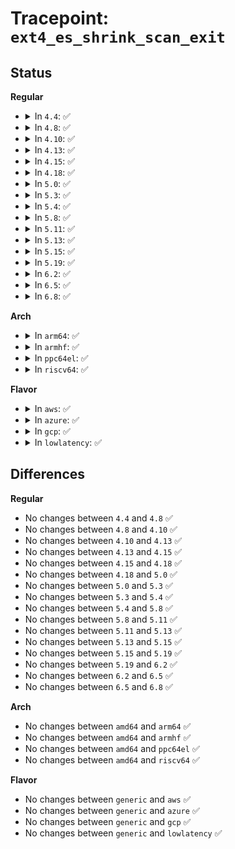 # Tracepoint: <code>ext4_es_shrink_scan_exit</code>

## Status
<b>Regular</b>
<ul>
<li>
<details>
<summary>In <code>4.4</code>: ✅</summary>

Event:

```c
struct trace_event_raw_ext4_es_shrink_scan_exit {
    struct trace_entry ent;
    dev_t dev;
    int nr_shrunk;
    int cache_cnt;
    char __data[0];
};
```
Function:

```c
void trace_event_raw_event_ext4_es_shrink_scan_exit(void *__data, struct super_block *sb, int nr_shrunk, int cache_cnt);
```
</details>
</li>
<li>
<details>
<summary>In <code>4.8</code>: ✅</summary>

Event:

```c
struct trace_event_raw_ext4_es_shrink_scan_exit {
    struct trace_entry ent;
    dev_t dev;
    int nr_shrunk;
    int cache_cnt;
    char __data[0];
};
```
Function:

```c
void trace_event_raw_event_ext4_es_shrink_scan_exit(void *__data, struct super_block *sb, int nr_shrunk, int cache_cnt);
```
</details>
</li>
<li>
<details>
<summary>In <code>4.10</code>: ✅</summary>

Event:

```c
struct trace_event_raw_ext4_es_shrink_scan_exit {
    struct trace_entry ent;
    dev_t dev;
    int nr_shrunk;
    int cache_cnt;
    char __data[0];
};
```
Function:

```c
void trace_event_raw_event_ext4_es_shrink_scan_exit(void *__data, struct super_block *sb, int nr_shrunk, int cache_cnt);
```
</details>
</li>
<li>
<details>
<summary>In <code>4.13</code>: ✅</summary>

Event:

```c
struct trace_event_raw_ext4_es_shrink_scan_exit {
    struct trace_entry ent;
    dev_t dev;
    int nr_shrunk;
    int cache_cnt;
    char __data[0];
};
```
Function:

```c
void trace_event_raw_event_ext4_es_shrink_scan_exit(void *__data, struct super_block *sb, int nr_shrunk, int cache_cnt);
```
</details>
</li>
<li>
<details>
<summary>In <code>4.15</code>: ✅</summary>

Event:

```c
struct trace_event_raw_ext4_es_shrink_scan_exit {
    struct trace_entry ent;
    dev_t dev;
    int nr_shrunk;
    int cache_cnt;
    char __data[0];
};
```
Function:

```c
void trace_event_raw_event_ext4_es_shrink_scan_exit(void *__data, struct super_block *sb, int nr_shrunk, int cache_cnt);
```
</details>
</li>
<li>
<details>
<summary>In <code>4.18</code>: ✅</summary>

Event:

```c
struct trace_event_raw_ext4_es_shrink_scan_exit {
    struct trace_entry ent;
    dev_t dev;
    int nr_shrunk;
    int cache_cnt;
    char __data[0];
};
```
Function:

```c
void trace_event_raw_event_ext4_es_shrink_scan_exit(void *__data, struct super_block *sb, int nr_shrunk, int cache_cnt);
```
</details>
</li>
<li>
<details>
<summary>In <code>5.0</code>: ✅</summary>

Event:

```c
struct trace_event_raw_ext4_es_shrink_scan_exit {
    struct trace_entry ent;
    dev_t dev;
    int nr_shrunk;
    int cache_cnt;
    char __data[0];
};
```
Function:

```c
void trace_event_raw_event_ext4_es_shrink_scan_exit(void *__data, struct super_block *sb, int nr_shrunk, int cache_cnt);
```
</details>
</li>
<li>
<details>
<summary>In <code>5.3</code>: ✅</summary>

Event:

```c
struct trace_event_raw_ext4_es_shrink_scan_exit {
    struct trace_entry ent;
    dev_t dev;
    int nr_shrunk;
    int cache_cnt;
    char __data[0];
};
```
Function:

```c
void trace_event_raw_event_ext4_es_shrink_scan_exit(void *__data, struct super_block *sb, int nr_shrunk, int cache_cnt);
```
</details>
</li>
<li>
<details>
<summary>In <code>5.4</code>: ✅</summary>

Event:

```c
struct trace_event_raw_ext4_es_shrink_scan_exit {
    struct trace_entry ent;
    dev_t dev;
    int nr_shrunk;
    int cache_cnt;
    char __data[0];
};
```
Function:

```c
void trace_event_raw_event_ext4_es_shrink_scan_exit(void *__data, struct super_block *sb, int nr_shrunk, int cache_cnt);
```
</details>
</li>
<li>
<details>
<summary>In <code>5.8</code>: ✅</summary>

Event:

```c
struct trace_event_raw_ext4_es_shrink_scan_exit {
    struct trace_entry ent;
    dev_t dev;
    int nr_shrunk;
    int cache_cnt;
    char __data[0];
};
```
Function:

```c
void trace_event_raw_event_ext4_es_shrink_scan_exit(void *__data, struct super_block *sb, int nr_shrunk, int cache_cnt);
```
</details>
</li>
<li>
<details>
<summary>In <code>5.11</code>: ✅</summary>

Event:

```c
struct trace_event_raw_ext4_es_shrink_scan_exit {
    struct trace_entry ent;
    dev_t dev;
    int nr_shrunk;
    int cache_cnt;
    char __data[0];
};
```
Function:

```c
void trace_event_raw_event_ext4_es_shrink_scan_exit(void *__data, struct super_block *sb, int nr_shrunk, int cache_cnt);
```
</details>
</li>
<li>
<details>
<summary>In <code>5.13</code>: ✅</summary>

Event:

```c
struct trace_event_raw_ext4_es_shrink_scan_exit {
    struct trace_entry ent;
    dev_t dev;
    int nr_shrunk;
    int cache_cnt;
    char __data[0];
};
```
Function:

```c
void trace_event_raw_event_ext4_es_shrink_scan_exit(void *__data, struct super_block *sb, int nr_shrunk, int cache_cnt);
```
</details>
</li>
<li>
<details>
<summary>In <code>5.15</code>: ✅</summary>

Event:

```c
struct trace_event_raw_ext4_es_shrink_scan_exit {
    struct trace_entry ent;
    dev_t dev;
    int nr_shrunk;
    int cache_cnt;
    char __data[0];
};
```
Function:

```c
void trace_event_raw_event_ext4_es_shrink_scan_exit(void *__data, struct super_block *sb, int nr_shrunk, int cache_cnt);
```
</details>
</li>
<li>
<details>
<summary>In <code>5.19</code>: ✅</summary>

Event:

```c
struct trace_event_raw_ext4_es_shrink_scan_exit {
    struct trace_entry ent;
    dev_t dev;
    int nr_shrunk;
    int cache_cnt;
    char __data[0];
};
```
Function:

```c
void trace_event_raw_event_ext4_es_shrink_scan_exit(void *__data, struct super_block *sb, int nr_shrunk, int cache_cnt);
```
</details>
</li>
<li>
<details>
<summary>In <code>6.2</code>: ✅</summary>

Event:

```c
struct trace_event_raw_ext4_es_shrink_scan_exit {
    struct trace_entry ent;
    dev_t dev;
    int nr_shrunk;
    int cache_cnt;
    char __data[0];
};
```
Function:

```c
void trace_event_raw_event_ext4_es_shrink_scan_exit(void *__data, struct super_block *sb, int nr_shrunk, int cache_cnt);
```
</details>
</li>
<li>
<details>
<summary>In <code>6.5</code>: ✅</summary>

Event:

```c
struct trace_event_raw_ext4_es_shrink_scan_exit {
    struct trace_entry ent;
    dev_t dev;
    int nr_shrunk;
    int cache_cnt;
    char __data[0];
};
```
Function:

```c
void trace_event_raw_event_ext4_es_shrink_scan_exit(void *__data, struct super_block *sb, int nr_shrunk, int cache_cnt);
```
</details>
</li>
<li>
<details>
<summary>In <code>6.8</code>: ✅</summary>

Event:

```c
struct trace_event_raw_ext4_es_shrink_scan_exit {
    struct trace_entry ent;
    dev_t dev;
    int nr_shrunk;
    int cache_cnt;
    char __data[0];
};
```
Function:

```c
void trace_event_raw_event_ext4_es_shrink_scan_exit(void *__data, struct super_block *sb, int nr_shrunk, int cache_cnt);
```
</details>
</li>
</ul>
<b>Arch</b>
<ul>
<li>
<details>
<summary>In <code>arm64</code>: ✅</summary>

Event:

```c
struct trace_event_raw_ext4_es_shrink_scan_exit {
    struct trace_entry ent;
    dev_t dev;
    int nr_shrunk;
    int cache_cnt;
    char __data[0];
};
```
Function:

```c
void trace_event_raw_event_ext4_es_shrink_scan_exit(void *__data, struct super_block *sb, int nr_shrunk, int cache_cnt);
```
</details>
</li>
<li>
<details>
<summary>In <code>armhf</code>: ✅</summary>

Event:

```c
struct trace_event_raw_ext4_es_shrink_scan_exit {
    struct trace_entry ent;
    dev_t dev;
    int nr_shrunk;
    int cache_cnt;
    char __data[0];
};
```
Function:

```c
void trace_event_raw_event_ext4_es_shrink_scan_exit(void *__data, struct super_block *sb, int nr_shrunk, int cache_cnt);
```
</details>
</li>
<li>
<details>
<summary>In <code>ppc64el</code>: ✅</summary>

Event:

```c
struct trace_event_raw_ext4_es_shrink_scan_exit {
    struct trace_entry ent;
    dev_t dev;
    int nr_shrunk;
    int cache_cnt;
    char __data[0];
};
```
Function:

```c
void trace_event_raw_event_ext4_es_shrink_scan_exit(void *__data, struct super_block *sb, int nr_shrunk, int cache_cnt);
```
</details>
</li>
<li>
<details>
<summary>In <code>riscv64</code>: ✅</summary>

Event:

```c
struct trace_event_raw_ext4_es_shrink_scan_exit {
    struct trace_entry ent;
    dev_t dev;
    int nr_shrunk;
    int cache_cnt;
    char __data[0];
};
```
Function:

```c
void trace_event_raw_event_ext4_es_shrink_scan_exit(void *__data, struct super_block *sb, int nr_shrunk, int cache_cnt);
```
</details>
</li>
</ul>
<b>Flavor</b>
<ul>
<li>
<details>
<summary>In <code>aws</code>: ✅</summary>

Event:

```c
struct trace_event_raw_ext4_es_shrink_scan_exit {
    struct trace_entry ent;
    dev_t dev;
    int nr_shrunk;
    int cache_cnt;
    char __data[0];
};
```
Function:

```c
void trace_event_raw_event_ext4_es_shrink_scan_exit(void *__data, struct super_block *sb, int nr_shrunk, int cache_cnt);
```
</details>
</li>
<li>
<details>
<summary>In <code>azure</code>: ✅</summary>

Event:

```c
struct trace_event_raw_ext4_es_shrink_scan_exit {
    struct trace_entry ent;
    dev_t dev;
    int nr_shrunk;
    int cache_cnt;
    char __data[0];
};
```
Function:

```c
void trace_event_raw_event_ext4_es_shrink_scan_exit(void *__data, struct super_block *sb, int nr_shrunk, int cache_cnt);
```
</details>
</li>
<li>
<details>
<summary>In <code>gcp</code>: ✅</summary>

Event:

```c
struct trace_event_raw_ext4_es_shrink_scan_exit {
    struct trace_entry ent;
    dev_t dev;
    int nr_shrunk;
    int cache_cnt;
    char __data[0];
};
```
Function:

```c
void trace_event_raw_event_ext4_es_shrink_scan_exit(void *__data, struct super_block *sb, int nr_shrunk, int cache_cnt);
```
</details>
</li>
<li>
<details>
<summary>In <code>lowlatency</code>: ✅</summary>

Event:

```c
struct trace_event_raw_ext4_es_shrink_scan_exit {
    struct trace_entry ent;
    dev_t dev;
    int nr_shrunk;
    int cache_cnt;
    char __data[0];
};
```
Function:

```c
void trace_event_raw_event_ext4_es_shrink_scan_exit(void *__data, struct super_block *sb, int nr_shrunk, int cache_cnt);
```
</details>
</li>
</ul>

## Differences
<b>Regular</b>
<ul>
<li>
No changes between <code>4.4</code> and <code>4.8</code> ✅
</li>
<li>
No changes between <code>4.8</code> and <code>4.10</code> ✅
</li>
<li>
No changes between <code>4.10</code> and <code>4.13</code> ✅
</li>
<li>
No changes between <code>4.13</code> and <code>4.15</code> ✅
</li>
<li>
No changes between <code>4.15</code> and <code>4.18</code> ✅
</li>
<li>
No changes between <code>4.18</code> and <code>5.0</code> ✅
</li>
<li>
No changes between <code>5.0</code> and <code>5.3</code> ✅
</li>
<li>
No changes between <code>5.3</code> and <code>5.4</code> ✅
</li>
<li>
No changes between <code>5.4</code> and <code>5.8</code> ✅
</li>
<li>
No changes between <code>5.8</code> and <code>5.11</code> ✅
</li>
<li>
No changes between <code>5.11</code> and <code>5.13</code> ✅
</li>
<li>
No changes between <code>5.13</code> and <code>5.15</code> ✅
</li>
<li>
No changes between <code>5.15</code> and <code>5.19</code> ✅
</li>
<li>
No changes between <code>5.19</code> and <code>6.2</code> ✅
</li>
<li>
No changes between <code>6.2</code> and <code>6.5</code> ✅
</li>
<li>
No changes between <code>6.5</code> and <code>6.8</code> ✅
</li>
</ul>
<b>Arch</b>
<ul>
<li>
No changes between <code>amd64</code> and <code>arm64</code> ✅
</li>
<li>
No changes between <code>amd64</code> and <code>armhf</code> ✅
</li>
<li>
No changes between <code>amd64</code> and <code>ppc64el</code> ✅
</li>
<li>
No changes between <code>amd64</code> and <code>riscv64</code> ✅
</li>
</ul>
<b>Flavor</b>
<ul>
<li>
No changes between <code>generic</code> and <code>aws</code> ✅
</li>
<li>
No changes between <code>generic</code> and <code>azure</code> ✅
</li>
<li>
No changes between <code>generic</code> and <code>gcp</code> ✅
</li>
<li>
No changes between <code>generic</code> and <code>lowlatency</code> ✅
</li>
</ul>
